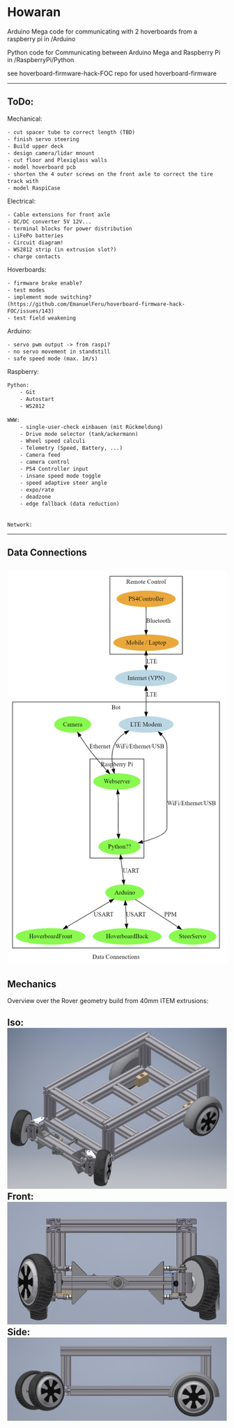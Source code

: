 # Howaran
Arduino Mega code for communicating with 2 hoverboards from a raspberry pi in /Arduino

Python code for Communicating between Arduino Mega and Raspberry Pi in /RaspberryPi/Python

see hoverboard-firmware-hack-FOC repo for used hoverboard-firmware


---
## ToDo:

Mechanical:

    - cut spacer tube to correct length (TBD)
    - finish servo steering
    - Build upper deck
    - design camera/lidar mnount
    - cut floor and Plexiglass walls
    - model hoverboard pcb
    - shorten the 4 outer screws on the front axle to correct the tire track with
    - model RaspiCase


Electrical:
    
    - Cable extensions for front axle
    - DC/DC converter 5V 12V...
    - terminal blocks for power distribution
    - LiFePo batteries
    - Circuit diagram!
    - WS2812 strip (in extrusion slot?)
    - charge contacts


Hoverboards:

    - firmware brake enable?
    - test modes
    - implement mode switching? (https://github.com/EmanuelFeru/hoverboard-firmware-hack-FOC/issues/143)
    - test field weakening 

Arduino:

    - servo pwm output -> from raspi?
    - no servo movement in standstill
    - safe speed mode (max. 1m/s)


Raspberry:

    Python:
        - Git
        - Autostart
        - WS2812

    WWW:
        - single-user-check einbauen (mit Rückmeldung)
        - Drive mode selector (tank/ackermann)
        - Wheel speed calculi
        - Telemetry (Speed, Battery, ...)
        - Camera feed
        - camera control
        - PS4 Controller input
        - insane speed mode toggle
        - speed adaptive steer angle
        - expo/rate
        - deadzone
        - edge fallback (data reduction) 


    Network:


---
## Data Connections
 
![data_connections](/docs/pictures/data_connections.png)
---


## Mechanics
Overview over the Rover geometry build from 40mm ITEM extrusions:

Iso:
![mechanics_iso](/docs/pictures/mechanics_iso.png)
Front:
![mechanics_front](/docs/pictures/mechanics_front.png)
Side:
![mechanics_side](/docs/pictures/mechanics_side.png)
---
